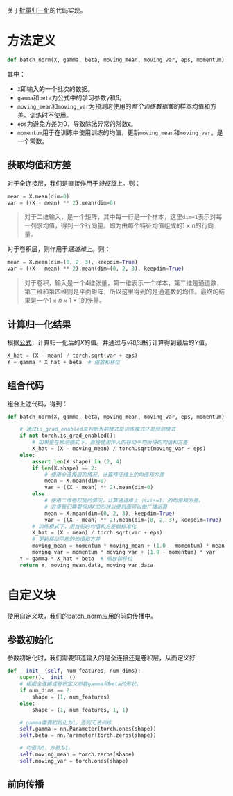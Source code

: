 关于[批量归一化](批量归一化.md)的代码实现。
# 方法定义
```python
def batch_norm(X, gamma, beta, moving_mean, moving_var, eps, momentum):
```
其中：
- `X`即输入的一个批次的数据。
- `gamma`和`beta`为公式中的学习参数$\gamma$和$\beta$。
- `moving_mean`和`moving_var`为预测时使用的*整个训练数据集*的样本均值和方差。训练时不使用。
- `eps`为避免方差为0，导致除法异常的常数$\epsilon$。
- `momentum`用于在训练中使用训练的均值，更新`moving_mean`和`moving_var`。是一个常数。

## 获取均值和方差
对于全连接层，我们是直接作用于*特征维*上。则：
```python
mean = X.mean(dim=0)
var = ((X - mean) ** 2).mean(dim=0)
```
> 对于二维输入，是一个矩阵，其中每一行是一个样本，这里`dim=1`表示对每一列求均值，得到一个行向量。即为由每个特征均值组成的$1 \times n$的行向量。

对于卷积层，则作用于*通道维*上。则：
```python
mean = X.mean(dim=(0, 2, 3), keepdim=True)
var = ((X - mean) ** 2).mean(dim=(0, 2, 3), keepdim=True)
```
> 对于卷积，输入是一个4维张量，第一维表示一个样本，第二维是通道数，第三维和第四维则是平面矩阵，所以这里得到的是通道数的均值。最终的结果是一个$1 \times n \times 1 \times 1$的张量。

## 计算归一化结果
根据[公式](批量归一化.md#公式)，计算归一化后的$X$的值。并通过与$\gamma$和$\beta$进行计算得到最后的$Y$值。

```python
X_hat = (X - mean) / torch.sqrt(var + eps)
Y = gamma * X_hat + beta  # 缩放和移位
```

## 组合代码
组合上述代码，得到：
```python
def batch_norm(X, gamma, beta, moving_mean, moving_var, eps, momentum):

    # 通过is_grad_enabled来判断当前模式是训练模式还是预测模式
    if not torch.is_grad_enabled():
        # 如果是在预测模式下，直接使用传入的移动平均所得的均值和方差
        X_hat = (X - moving_mean) / torch.sqrt(moving_var + eps)
    else:
        assert len(X.shape) in (2, 4)
        if len(X.shape) == 2:
            # 使用全连接层的情况，计算特征维上的均值和方差
            mean = X.mean(dim=0)
            var = ((X - mean) ** 2).mean(dim=0)
        else:
            # 使用二维卷积层的情况，计算通道维上（axis=1）的均值和方差。
            # 这里我们需要保持X的形状以便后面可以做广播运算
            mean = X.mean(dim=(0, 2, 3), keepdim=True)
            var = ((X - mean) ** 2).mean(dim=(0, 2, 3), keepdim=True)
        # 训练模式下，用当前的均值和方差做标准化
        X_hat = (X - mean) / torch.sqrt(var + eps)
        # 更新移动平均的均值和方差
        moving_mean = momentum * moving_mean + (1.0 - momentum) * mean
        moving_var = momentum * moving_var + (1.0 - momentum) * var
    Y = gamma * X_hat + beta  # 缩放和移位
    return Y, moving_mean.data, moving_var.data
```

# 自定义块
使用[自定义块](自定义块.md)，我们的batch_norm应用的前向传播中。
## 参数初始化

参数初始化时，我们需要知道输入的是全连接还是卷积层，从而定义好

```python
def __init__(self, num_features, num_dims):
    super().__init__()
	# 根据全连接或卷积定义参数gamma和beta的形状。
    if num_dims == 2:
        shape = (1, num_features)
    else:
        shape = (1, num_features, 1, 1)

    # gamma需要初始化为1，否则无法训练
    self.gamma = nn.Parameter(torch.ones(shape))
    self.beta = nn.Parameter(torch.zeros(shape))

    # 均值为0，方差为1。
    self.moving_mean = torch.zeros(shape)
    self.moving_var = torch.ones(shape)
```
## 前向传播